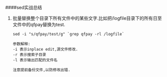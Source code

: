 ####sed实战总结

1. 批量替换整个目录下所有文件中的某些文字.比如把/logfile目录下的所有日至文件中的qfpay替换为test.

	```
	sed -i "s/qfpay/test/g" `grep qfpay -rl /logfile`
	
	参数解释:
	-i 表示inplace edit,源文件修改.
	-r 表示搜索子目录
	-l 表示输出匹配的文件名

	注意提前备份文件,以防修改出错.
	```
